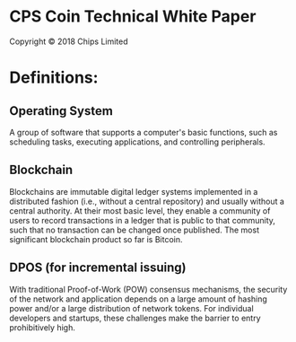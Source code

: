 # CPS Coin Technical White Paper

Copyright © 2018 Chips Limited


# Definitions:
## Operating System
A group of software that supports a computer's basic functions, such as scheduling tasks, executing applications, and controlling peripherals. 

## Blockchain
Blockchains are immutable digital ledger systems implemented in a distributed fashion (i.e., without a central repository) and usually without a central authority. At their most basic level,  they enable a community of users to record transactions in a ledger that is public to that community, such that no transaction can be changed once published. The most significant blockchain product so far is Bitcoin.

## DPOS (for incremental issuing)
With traditional Proof-of-Work (POW) consensus mechanisms, the security of the network and application depends on a large amount of hashing power and/or a large distribution of network tokens. For individual developers and startups, these challenges make the barrier to entry prohibitively high. 
